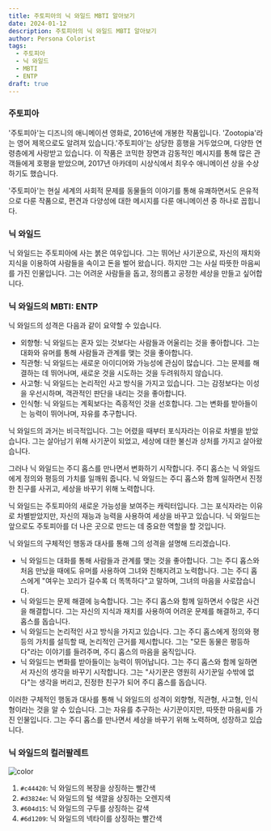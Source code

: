 ```yaml
---
title: 주토피아의 닉 와일드 MBTI 알아보기
date: 2024-01-12
description: 주토피아의 닉 와일드 MBTI 알아보기
author: Persona Colorist
tags:
  - 주토피아
  - 닉 와일드
  - MBTI
  - ENTP
draft: true
---
```

### 주토피아
'주토피아'는 디즈니의 애니메이션 영화로, 2016년에 개봉한 작품입니다. 'Zootopia'라는 영어 제목으로도 알려져 있습니다.'주토피아'는 상당한 흥행을 거두었으며, 다양한 연령층에게 사랑받고 있습니다. 이 작품은 코믹한 장면과 감동적인 메시지를 통해 많은 관객들에게 호평을 받았으며, 2017년 아카데미 시상식에서 최우수 애니메이션 상을 수상하기도 했습니다.

'주토피아'는 현실 세계의 사회적 문제를 동물들의 이야기를 통해 유쾌하면서도 은유적으로 다룬 작품으로, 편견과 다양성에 대한 메시지를 다룬 애니메이션 중 하나로 꼽힙니다.

### 닉 와일드
닉 와일드는 주토피아에 사는 붉은 여우입니다. 그는 뛰어난 사기꾼으로, 자신의 재치와 지식을 이용하여 사람들을 속이고 돈을 벌어 왔습니다. 하지만 그는 사실 따뜻한 마음씨를 가진 인물입니다. 그는 어려운 사람들을 돕고, 정의롭고 공정한 세상을 만들고 싶어합니다.

### 닉 와일드의 MBTI: ENTP
닉 와일드의 성격은 다음과 같이 요약할 수 있습니다.

- 외향형: 닉 와일드는 혼자 있는 것보다는 사람들과 어울리는 것을 좋아합니다. 그는 대화와 유머를 통해 사람들과 관계를 맺는 것을 좋아합니다.
- 직관형: 닉 와일드는 새로운 아이디어와 가능성에 관심이 많습니다. 그는 문제를 해결하는 데 뛰어나며, 새로운 것을 시도하는 것을 두려워하지 않습니다.
- 사고형: 닉 와일드는 논리적인 사고 방식을 가지고 있습니다. 그는 감정보다는 이성을 우선시하며, 객관적인 판단을 내리는 것을 좋아합니다.
- 인식형: 닉 와일드는 계획보다는 즉흥적인 것을 선호합니다. 그는 변화를 받아들이는 능력이 뛰어나며, 자유를 추구합니다.

닉 와일드의 과거는 비극적입니다. 그는 어렸을 때부터 포식자라는 이유로 차별을 받았습니다. 그는 살아남기 위해 사기꾼이 되었고, 세상에 대한 불신과 상처를 가지고 살아왔습니다.

그러나 닉 와일드는 주디 홉스를 만나면서 변화하기 시작합니다. 주디 홉스는 닉 와일드에게 정의와 평등의 가치를 일깨워 줍니다. 닉 와일드는 주디 홉스와 함께 일하면서 진정한 친구를 사귀고, 세상을 바꾸기 위해 노력합니다.

닉 와일드는 주토피아의 새로운 가능성을 보여주는 캐릭터입니다. 그는 포식자라는 이유로 차별받았지만, 자신의 재능과 능력을 사용하여 세상을 바꾸고 있습니다. 닉 와일드는 앞으로도 주토피아를 더 나은 곳으로 만드는 데 중요한 역할을 할 것입니다.

닉 와일드의 구체적인 행동과 대사를 통해 그의 성격을 설명해 드리겠습니다.

- 닉 와일드는 대화를 통해 사람들과 관계를 맺는 것을 좋아합니다. 그는 주디 홉스와 처음 만났을 때에도 유머를 사용하여 그녀와 친해지려고 노력합니다. 그는 주디 홉스에게 "여우는 꼬리가 길수록 더 똑똑하다"고 말하며, 그녀의 마음을 사로잡습니다.
- 닉 와일드는 문제 해결에 능숙합니다. 그는 주디 홉스와 함께 일하면서 수많은 사건을 해결합니다. 그는 자신의 지식과 재치를 사용하여 어려운 문제를 해결하고, 주디 홉스를 돕습니다.
- 닉 와일드는 논리적인 사고 방식을 가지고 있습니다. 그는 주디 홉스에게 정의와 평등의 가치를 설득할 때, 논리적인 근거를 제시합니다. 그는 "모든 동물은 평등하다"라는 이야기를 들려주며, 주디 홉스의 마음을 움직입니다.
- 닉 와일드는 변화를 받아들이는 능력이 뛰어납니다. 그는 주디 홉스와 함께 일하면서 자신의 생각을 바꾸기 시작합니다. 그는 "사기꾼은 영원히 사기꾼일 수밖에 없다"는 생각을 버리고, 진정한 친구가 되어 주디 홉스를 돕습니다.

이러한 구체적인 행동과 대사를 통해 닉 와일드의 성격이 외향형, 직관형, 사고형, 인식형이라는 것을 알 수 있습니다. 그는 자유를 추구하는 사기꾼이지만, 따뜻한 마음씨를 가진 인물입니다. 그는 주디 홉스를 만나면서 세상을 바꾸기 위해 노력하며, 성장하고 있습니다.

### 닉 와일드의 컬러팔레트

![color](https://i.imgur.com/MfMoOZH.png#center)

1. `#c44420`: 닉 와일드의 복장을 상징하는 빨간색
2. `#d3824e`: 닉 와일드의 털 색깔을 상징하는 오렌지색
3. `#604d15`: 닉 와일드의 구두를 상징하는 갈색
4. `#6d1209`: 닉 와일드의 넥타이를 상징하는 빨간색